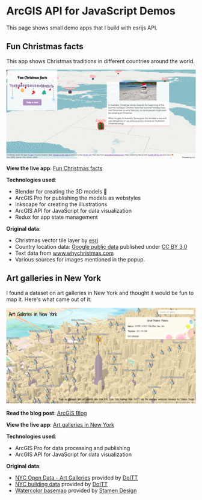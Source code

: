 # ArcGIS API for JavaScript Demos

This page shows small demo apps that I build with esrijs API.

## Fun Christmas facts

This app shows Christmas traditions in different countries around the world.

![screenshot](./christmas-map/img/screenshot.png)

**View the live app**: [Fun Christmas facts](./christmas-map/index.html)

**Technologies used**:
- Blender for creating the 3D models 🎁
- ArcGIS Pro for publishing the models as webstyles
- Inkscape for creating the illustrations
- ArcGIS API for JavaScript for data visualization
- Redux for app state management

**Original data**:
 - Christmas vector tile layer by <a href='http://www.arcgis.com/home/item.html?id=dfcb45f8a2ad4b58a1a7547188a0a00cesri' target='_blank'>esri</a>
 - Country location data: <a href='https://developers.google.com/public-data/docs/canonical/countries_csv' target='_blank'>Google public data</a> published under <a href='https://creativecommons.org/licenses/by/3.0/' target='_blank'>CC BY 3.0</a>
 - Text data from <a href='https://www.whychristmas.com/cultures/' target='_blank'>www.whychristmas.com</a>
 - Various sources for images mentioned in the popup.


## Art galleries in New York

I found a dataset on art galleries in New York and thought it would be fun to map it. Here's what came out of it:

![screenshot](./art-galleries-nyc/img/screenshot.png)

**Read the blog post**: [ArcGIS Blog](https://blogs.esri.com/esri/arcgis/2017/09/05/mapping-art-in-3d/)

**View the live app**: [Art galleries in New York](./art-galleries-nyc/index.html)

**Technologies used**:
- ArcGIS Pro for data processing and publishing
- ArcGIS API for JavaScript for data visualization

**Original data**:
- [NYC Open Data - Art Galleries](https://data.cityofnewyork.us/Recreation/New-York-City-Art-Galleries/tgyc-r5jh/data) provided by [DoITT](http://www1.nyc.gov/site/doitt/index.page)
- [NYC building data](http://www1.nyc.gov/site/doitt/initiatives/3d-building.page) provided by [DoITT](http://www1.nyc.gov/site/doitt/index.page)
- [Watercolor basemap](http://maps.stamen.com/#watercolor/) provided by [Stamen Design](http://stamen.com/)
